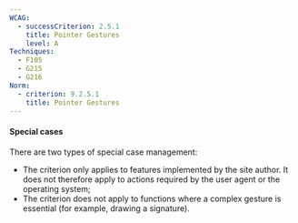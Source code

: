 ```yaml
---
WCAG:
  - successCriterion: 2.5.1
    title: Pointer Gestures
    level: A
Techniques:
  - F105
  - G215
  - G216
Norm:
  - criterion: 9.2.5.1
    title: Pointer Gestures
---
```


#### Special cases

There are two types of special case management:

- The criterion only applies to features implemented by the site author. It does not therefore apply to actions required by the user agent or the operating system;
- The criterion does not apply to functions where a complex gesture is essential (for example, drawing a signature).
